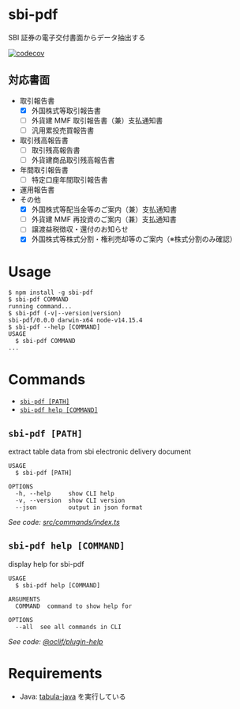 # sbi-pdf

SBI 証券の電子交付書面からデータ抽出する

[![codecov](https://codecov.io/gh/sangotaro/sbi-pdf/branch/master/graph/badge.svg?token=GMETK1D3WI)](https://codecov.io/gh/sangotaro/sbi-pdf)

## 対応書面

- 取引報告書
  - [x] 外国株式等取引報告書
  - [ ] 外貨建 MMF 取引報告書（兼）支払通知書
  - [ ] 汎用累投売買報告書
- 取引残高報告書
  - [ ] 取引残高報告書
  - [ ] 外貨建商品取引残高報告書
- 年間取引報告書
  - [ ] 特定口座年間取引報告書
- 運用報告書
- その他
  - [x] 外国株式等配当金等のご案内（兼）支払通知書
  - [ ] 外貨建 MMF 再投資のご案内（兼）支払通知書
  - [ ] 譲渡益税徴収・還付のお知らせ
  - [x] 外国株式等株式分割・権利売却等のご案内（※株式分割のみ確認）

# Usage

<!-- usage -->

```sh-session
$ npm install -g sbi-pdf
$ sbi-pdf COMMAND
running command...
$ sbi-pdf (-v|--version|version)
sbi-pdf/0.0.0 darwin-x64 node-v14.15.4
$ sbi-pdf --help [COMMAND]
USAGE
  $ sbi-pdf COMMAND
...
```

<!-- usagestop -->

# Commands

<!-- commands -->

- [`sbi-pdf [PATH]`](#sbi-pdf-path)
- [`sbi-pdf help [COMMAND]`](#sbi-pdf-help-command)

## `sbi-pdf [PATH]`

extract table data from sbi electronic delivery document

```
USAGE
  $ sbi-pdf [PATH]

OPTIONS
  -h, --help     show CLI help
  -v, --version  show CLI version
  --json         output in json format
```

_See code: [src/commands/index.ts](https://github.com/sangotaro/sbi-pdf/blob/v0.0.0/src/commands/index.ts)_

## `sbi-pdf help [COMMAND]`

display help for sbi-pdf

```
USAGE
  $ sbi-pdf help [COMMAND]

ARGUMENTS
  COMMAND  command to show help for

OPTIONS
  --all  see all commands in CLI
```

_See code: [@oclif/plugin-help](https://github.com/oclif/plugin-help/blob/v3.2.1/src/commands/help.ts)_

<!-- commandsstop -->

# Requirements

- Java: [tabula-java](https://github.com/tabulapdf/tabula-java) を実行している
